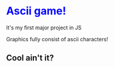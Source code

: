 <h1 style="color:blue">Ascii game!</h1>
<p>It's my first major project in JS</p>

<p>Graphics fully consist of ascii characters!</p>
<h2>Cool ain't it?</h2>